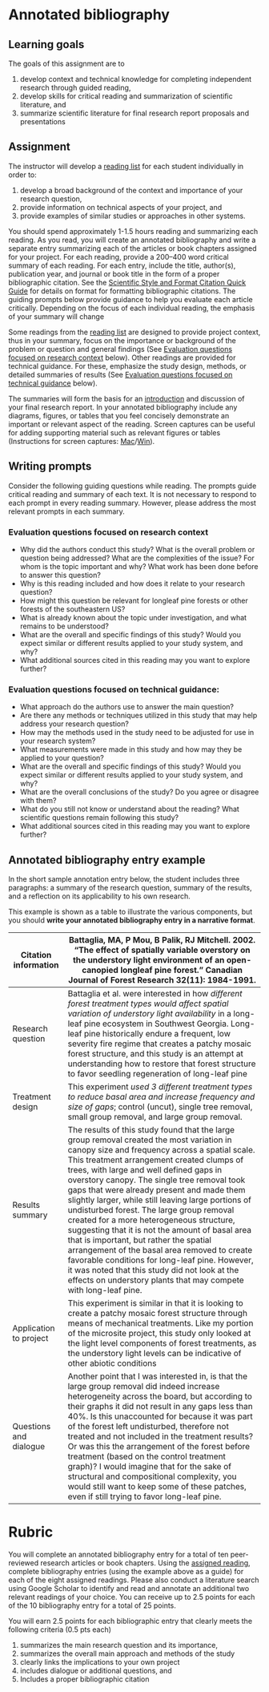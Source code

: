 # Annotated bibliography

## Learning goals

The goals of this assignment are to
1) develop context and technical knowledge for completing independent research through guided reading,
2) develop skills for critical reading and summarization of scientific literature, and
3) summarize scientific literature for final research report proposals and presentations

## Assignment

The instructor will develop a [reading list](../resources/reading-list.md) for each student individually in order to:
1) develop a broad background of the context and importance of your research question,
2) provide information on technical aspects of your project, and
3) provide examples of similar studies or approaches in other systems.

You should spend approximately 1-1.5 hours reading and summarizing each reading. As you read, you will create an annotated bibliography and write a separate entry summarizing each of the articles or book chapters assigned for your project. For each reading, provide a 200–400 word critical summary of each reading. For each entry, include the title, author(s), publication year, and journal or book title in the form of a proper bibliographic citation. See the [Scientific Style and Format Citation Quick Guide](https://www.scientificstyleandformat.org/Tools/SSF-Citation-Quick-Guide.html) for details on format for formatting bibliographic citations. The guiding prompts below provide guidance to help you evaluate each article critically. Depending on the focus of each individual reading, the emphasis of your summary will change

Some readings from the [reading list](../resources/reading-list.md) are designed to provide project context, thus in your summary, focus on the importance or background of the problem or question and general findings (See [Evaluation questions focused on research context](#evaluation-questions-focused-on-research-context) below). Other readings are provided for technical guidance. For these, emphasize the study design, methods, or detailed summaries of results (See [Evaluation questions focused on technical guidance](#Evaluation-questions-focused-on-technical-guidance) below).

The summaries will form the basis for an [introduction](introduction.md) and discussion of your final research report. In your annotated bibliography include any diagrams, figures, or tables that you feel concisely demonstrate an important or relevant aspect of the reading. Screen captures can be useful for adding supporting material such as relevant figures or tables (Instructions for screen captures: [Mac](https://support.apple.com/en-us/HT201361)/[Win](https://support.microsoft.com/en-us/windows/use-snipping-tool-to-capture-screenshots-00246869-1843-655f-f220-97299b865f6b)). 

## Writing prompts

Consider the following guiding questions while reading. The prompts guide critical reading and summary of each text. It is not necessary to respond to each prompt in every reading summary. However, please address the most relevant prompts in each summary.

### Evaluation questions focused on research context

- Why did the authors conduct this study? What is the overall problem or question being addressed? What are the complexities of the issue? For whom is the topic important and why? What work has been done before to answer this question?
- Why is this reading included and how does it relate to your research question?
- How might this question be relevant for longleaf pine forests or other forests of the southeastern US?
- What is already known about the topic under investigation, and what remains to be understood?
- What are the overall and specific findings of this study? Would you expect similar or different results applied to your study system, and why?
- What additional sources cited in this reading may you want to explore further?

### Evaluation questions focused on technical guidance:

- What approach do the authors use to answer the main question?
- Are there any methods or techniques utilized in this study that may help address your research question?
- How may the methods used in the study need to be adjusted for use in your research system?
- What measurements were made in this study and how may they be applied to your question?
- What are the overall and specific findings of this study? Would you expect similar or different results applied to your study system, and why?
- What are the overall conclusions of the study? Do you agree or disagree with them?
- What do you still not know or understand about the reading? What scientific questions remain following this study?
- What additional sources cited in this reading may you want to explore further?

## Annotated bibliography entry example

In the short sample annotation entry below, the student includes three paragraphs: a summary of the research question, summary of the results, and a reflection on its applicability to his own research.

This example is shown as a table to illustrate the various components, but you should **write your annotated bibliography entry in a narrative format**.

Citation information | Battaglia, MA, P Mou, B Palik, RJ Mitchell. 2002. “The effect of spatially variable overstory on the understory light environment of an open-canopied longleaf pine forest.” Canadian Journal of Forest Research 32(11): 1984-1991.
---|---
 Research question | Battaglia et al. were interested in how *different forest treatment types would affect spatial variation of understory light availability* in a long-leaf pine ecosystem in Southwest Georgia. Long-leaf pine historically endure a frequent, low severity fire regime that creates a patchy mosaic forest structure, and this study is an attempt at understanding how to restore that forest structure to favor seedling regeneration of long-leaf pine
Treatment design | This experiment *used 3 different treatment types to reduce basal area and increase frequency and size of gaps*; control (uncut), single tree removal, small group removal, and large group removal.
 Results summary | The results of this study found that the large group removal created the most variation in canopy size and frequency across a spatial scale. This treatment arrangement created clumps of trees, with large and well defined gaps in overstory canopy. The single tree removal took gaps that were already present and made them slightly larger, while still leaving large portions of undisturbed forest. The large group removal created for a more heterogeneous structure, suggesting that it is not the amount of basal area that is important, but rather the spatial arrangement of the basal area removed to create favorable conditions for long-leaf pine. However, it was noted that this study did not look at the effects on understory plants that may compete with long-leaf pine.
Application to project | This experiment is similar in that it is looking to create a patchy mosaic forest structure through means of mechanical treatments. Like my portion of the microsite project, this study only looked at the light level components of forest treatments, as the understory light levels can be indicative of other abiotic conditions
Questions and dialogue | Another point that I was interested in, is that the large group removal did indeed increase heterogeneity across the board, but according to their graphs it did not result in any gaps less than 40%. Is this unaccounted for because it was part of the forest left undisturbed, therefore not treated and not included in the treatment results? Or was this the arrangement of the forest before treatment (based on the control  treatment graph)? I would imagine that for the sake of structural and compositional complexity, you would still want to keep some of these patches, even if still trying to favor long-leaf pine. 

# Rubric

You will complete an annotated bibliography entry for a total of ten peer-reviewed research articles or book chapters. Using the [assigned reading](resources/reading-list.md), complete bibliography entries (using the example above as a guide) for each of the eight assigned readings. Please also conduct a literature search using Google Scholar to identify and read and annotate an additional two relevant readings of your choice. You can receive up to 2.5 points for each of the 10 bibliography entry for a total of 25 points.

You will earn 2.5 points for each bibliographic entry that clearly meets the following criteria (0.5 pts each)

1) summarizes the main research question and its importance,
2) summarizes the overall main approach and methods of the study
3) clearly links the implications to your own project
4) includes dialogue or additional questions, and
5) Includes a proper bibliographic citation

